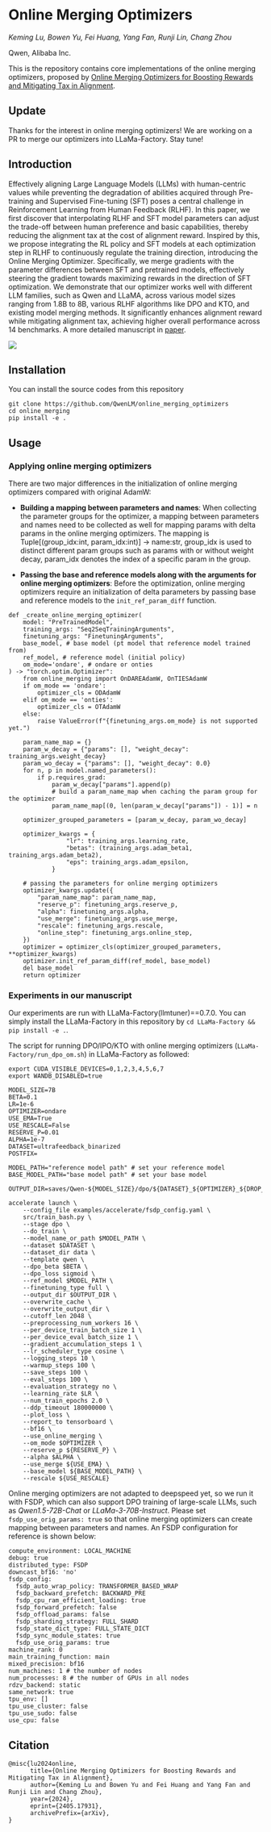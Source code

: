 # Online Merging Optimizers

*Keming Lu, Bowen Yu, Fei Huang, Yang Fan, Runji Lin, Chang Zhou*

Qwen, Alibaba Inc.


This is the repository contains core implementations of the online merging optimizers, proposed by [Online Merging Optimizers for Boosting Rewards and
Mitigating Tax in Alignment]().

## Update

Thanks for the interest in online merging optimizers! We are working on a PR to merge our optimizers into LLaMa-Factory. Stay tune!


## Introduction

Effectively aligning Large Language Models (LLMs) with human-centric values while preventing the degradation of abilities acquired through Pre-training and Supervised Fine-tuning (SFT) poses a central challenge in Reinforcement Learning from Human Feedback (RLHF). In this paper, we first discover that interpolating RLHF and SFT model parameters can adjust the trade-off between human preference and basic capabilities, thereby reducing the alignment tax at the cost of alignment reward. Inspired by this, we propose integrating the RL policy and SFT models at each optimization step in RLHF to continuously regulate the training direction, introducing the Online Merging Optimizer. Specifically, we merge gradients with the parameter differences between SFT and pretrained models, effectively steering the gradient towards maximizing rewards in the direction of SFT optimization. We demonstrate that our optimizer works well with different LLM families, such as Qwen and LLaMA, across various model sizes ranging from 1.8B to 8B, various RLHF algorithms like DPO and KTO, and existing model merging methods. It significantly enhances alignment reward while mitigating alignment tax, achieving higher overall performance across 14 benchmarks. A more detailed manuscript in [paper](assets/online_merging_arxiv_review.pdf).

<img src="assets/main.jpg">


## Installation

You can install the source codes from this repository

```
git clone https://github.com/QwenLM/online_merging_optimizers
cd online_merging
pip install -e .
```

## Usage

### Applying online merging optimizers

There are two major differences in the initialization of online merging optimizers compared with original AdamW:

- **Building a mapping between parameters and names**: When collecting the parameter groups for the optimizer, a mapping between parameters and names need to be collected as well for mapping params with delta params in the online merging optimizers. The mapping is Tuple[(group_idx:int, param_idx:int)] -> name:str, group_idx is used to distinct different param groups such as params with or without weight decay, param_idx denotes the index of a specific param in the group.

- **Passing the base and reference models along with the arguments for online merging optimizers**: Before the optimization, online merging optimizers require an initialization of delta parameters by passing base and reference models to the `init_ref_param_diff` function.

```
def _create_online_merging_optimizer(
    model: "PreTrainedModel",
    training_args: "Seq2SeqTrainingArguments",
    finetuning_args: "FinetuningArguments",
    base_model, # base model (pt model that reference model trained from)
    ref_model, # reference model (initial policy)
    om_mode='ondare', # ondare or onties
) -> "torch.optim.Optimizer":
    from online_merging import OnDAREAdamW, OnTIESAdamW
    if om_mode == 'ondare':
        optimizer_cls = ODAdamW
    elif om_mode == 'onties':
        optimizer_cls = OTAdamW
    else:
        raise ValueError(f"{finetuning_args.om_mode} is not supported yet.")
    
    param_name_map = {}
    param_w_decay = {"params": [], "weight_decay": training_args.weight_decay}
    param_wo_decay = {"params": [], "weight_decay": 0.0}
    for n, p in model.named_parameters():
        if p.requires_grad:
            param_w_decay["params"].append(p)
            # build a param_name_map when caching the param group for the optimizer
            param_name_map[(0, len(param_w_decay["params"]) - 1)] = n
    
    optimizer_grouped_parameters = [param_w_decay, param_wo_decay]

    optimizer_kwargs = {
                "lr": training_args.learning_rate,
                "betas": (training_args.adam_beta1, training_args.adam_beta2),
                "eps": training_args.adam_epsilon,
            }

    # passing the parameters for online merging optimizers
    optimizer_kwargs.update({
        "param_name_map": param_name_map,
        "reserve_p": finetuning_args.reserve_p,
        "alpha": finetuning_args.alpha,
        "use_merge": finetuning_args.use_merge,
        "rescale": finetuning_args.rescale,
        "online_step": finetuning_args.online_step,
    })
    optimizer = optimizer_cls(optimizer_grouped_parameters, **optimizer_kwargs)
    optimizer.init_ref_param_diff(ref_model, base_model)
    del base_model
    return optimizer
```


### Experiments in our manuscript

Our experiments are run with LLaMa-Factory(llmtuner)==0.7.0. You can simply install the LLaMa-Factory in this repository by `cd LLaMa-Factory && pip install -e .`.

The script for running DPO/IPO/KTO with online merging optimizers (`LLaMa-Factory/run_dpo_om.sh`) in LLaMa-Factory as followed:

```
export CUDA_VISIBLE_DEVICES=0,1,2,3,4,5,6,7
export WANDB_DISABLED=true

MODEL_SIZE=7B
BETA=0.1
LR=1e-6
OPTIMIZER=ondare
USE_EMA=True
USE_RESCALE=False
RESERVE_P=0.01
ALPHA=1e-7
DATASET=ultrafeedback_binarized
POSTFIX=

MODEL_PATH="reference model path" # set your reference model
BASE_MODEL_PATH="base model path" # set your base model

OUTPUT_DIR=saves/Qwen-${MODEL_SIZE}/dpo/${DATASET}_${OPTIMIZER}_${DROP_RATE}_ema_${USE_EMA}_rescale_${USE_RESCALE}_shrink_${SHRINK_BASE}_alpha_${ALPHA}_beta_${BETA}_lr_${LR}$POSTFIX

accelerate launch \
    --config_file examples/accelerate/fsdp_config.yaml \
    src/train_bash.py \
    --stage dpo \
    --do_train \
    --model_name_or_path $MODEL_PATH \
    --dataset $DATASET \
    --dataset_dir data \
    --template qwen \
    --dpo_beta $BETA \
    --dpo_loss sigmoid \
    --ref_model $MODEL_PATH \
    --finetuning_type full \
    --output_dir $OUTPUT_DIR \
    --overwrite_cache \
    --overwrite_output_dir \
    --cutoff_len 2048 \
    --preprocessing_num_workers 16 \
    --per_device_train_batch_size 1 \
    --per_device_eval_batch_size 1 \
    --gradient_accumulation_steps 1 \
    --lr_scheduler_type cosine \
    --logging_steps 10 \
    --warmup_steps 100 \
    --save_steps 100 \
    --eval_steps 100 \
    --evaluation_strategy no \
    --learning_rate $LR \
    --num_train_epochs 2.0 \
    --ddp_timeout 180000000 \
    --plot_loss \
    --report_to tensorboard \
    --bf16 \
    --use_online_merging \
    --om_mode $OPTIMIZER \
    --reserve_p ${RESERVE_P} \
    --alpha $ALPHA \
    --use_merge ${USE_EMA} \
    --base_model ${BASE_MODEL_PATH} \
    --rescale ${USE_RESCALE} 
```

Online merging optimizers are not adapted to deepspeed yet, so we run it with FSDP, which can also support DPO training of large-scale LLMs, such as *Qwen1.5-72B-Chat* or *LLaMa-3-70B-Instruct*. Please set `fsdp_use_orig_params: true` so that online merging optimizers can create mapping between parameters and names. An FSDP configuration for reference is shown below:

```
compute_environment: LOCAL_MACHINE
debug: true
distributed_type: FSDP
downcast_bf16: 'no'
fsdp_config:
  fsdp_auto_wrap_policy: TRANSFORMER_BASED_WRAP
  fsdp_backward_prefetch: BACKWARD_PRE
  fsdp_cpu_ram_efficient_loading: true
  fsdp_forward_prefetch: false
  fsdp_offload_params: false
  fsdp_sharding_strategy: FULL_SHARD
  fsdp_state_dict_type: FULL_STATE_DICT
  fsdp_sync_module_states: true
  fsdp_use_orig_params: true
machine_rank: 0
main_training_function: main
mixed_precision: bf16
num_machines: 1 # the number of nodes
num_processes: 8 # the number of GPUs in all nodes
rdzv_backend: static
same_network: true
tpu_env: []
tpu_use_cluster: false
tpu_use_sudo: false
use_cpu: false
```


## Citation

```
@misc{lu2024online,
      title={Online Merging Optimizers for Boosting Rewards and Mitigating Tax in Alignment}, 
      author={Keming Lu and Bowen Yu and Fei Huang and Yang Fan and Runji Lin and Chang Zhou},
      year={2024},
      eprint={2405.17931},
      archivePrefix={arXiv},
}
```
